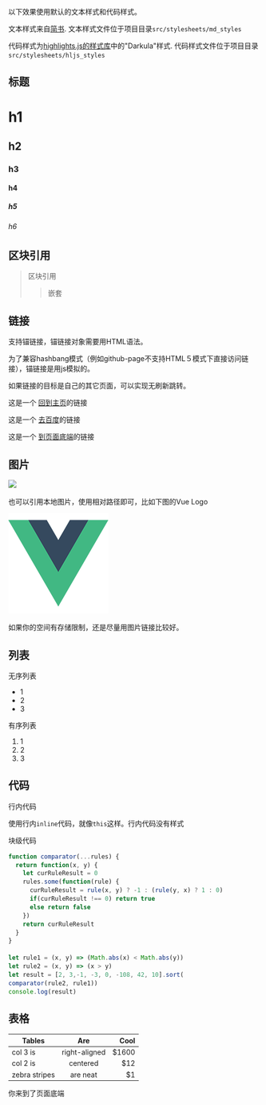 <!--!
{
  "title": "Markdown 效果演示",
  "date": "2016-06-28",
  "class": "post",
  "tags": ["其它"],
  "img": {
    "url": "http://ob54s56n6.bkt.clouddn.com/markdown2.png",
    "position": ["50%"]
  }
}
-->

以下效果使用默认的文本样式和代码样式。

文本样式来自[简书](http://www.jianshu.com/). 文本样式文件位于项目目录``` src/stylesheets/md_styles ```

代码样式为[highlights.js的样式库](https://highlightjs.org/static/demo/)中的"Darkula"样式. 代码样式文件位于项目目录``` src/stylesheets/hljs_styles ```

## 标题
# h1
## h2
### h3
#### h4
##### h5
###### h6

## 区块引用
> 区块引用
>> 嵌套

## 链接
支持锚链接，锚链接对象需要用HTML语法。

为了兼容hashbang模式（例如github-page不支持HTML５模式下直接访问链接），锚链接是用js模拟的。

如果链接的目标是自己的其它页面，可以实现无刷新跳转。

这是一个 [回到主页](/)的链接

这是一个 [去百度](http://www.baidu.com/)的链接

这是一个 [到页面底端](#bottom)的链接

## 图片
![](http://ob54s56n6.bkt.clouddn.com/Konachan.com%20-%20207983%20sample.jpg)

也可以引用本地图片，使用相对路径即可，比如下图的Vue Logo

![](../../assets/img/logo.png)

如果你的空间有存储限制，还是尽量用图片链接比较好。

## 列表

无序列表
* 1
* 2
* 3

有序列表
1. 1
2. 2
3. 3

## 代码
行内代码

使用行内```inline```代码，就像```this```这样。行内代码没有样式

块级代码

``` javascript
function comparator(...rules) {
  return function(x, y) {
    let curRuleResult = 0
    rules.some(function(rule) {
      curRuleResult = rule(x, y) ? -1 : (rule(y, x) ? 1 : 0)
      if(curRuleResult !== 0) return true
      else return false
    })
    return curRuleResult
  }
}

let rule1 = (x, y) => (Math.abs(x) < Math.abs(y))
let rule2 = (x, y) => (x > y)
let result = [2, 3,-1, -3, 0, -108, 42, 10].sort(
comparator(rule2, rule1))
console.log(result)
```
## 表格

| Tables        | Are           | Cool  |
| ------------- |:-------------:| -----:|
| col 3 is      | right-aligned | $1600 |
| col 2 is      | centered      |   $12 |
| zebra stripes | are neat      |    $1 |

<p id="bottom">你来到了页面底端</a>

